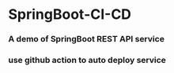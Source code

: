 # SpringBoot-CI-CD
### A demo of SpringBoot REST API service
### use github action to auto deploy service

